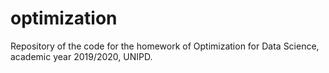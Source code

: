 # optimization
Repository of the code for the homework of Optimization for Data Science, academic year 2019/2020, UNIPD.

